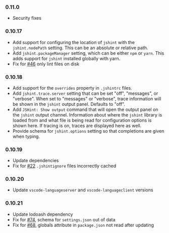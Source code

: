 ### 0.11.0 
- Security fixes

### 0.10.17

- Add support for configuring the location of `jshint` with the `jshint.nodePath` setting. This can be an absolute or relative path.
- Add `jshint.packageManager` setting, which can be either `npm` or `yarn`. This adds support for `jshint` installed globally with yarn.
- Fix for [#46](https://github.com/Microsoft/vscode-jshint/issues/46) only lint files on disk

### 0.10.18
- Add support for the `overrides` property in `.jshintrc` files.
- Add `jshint.trace.server` setting that can be set "off", "messages", or "verbose". When set to "messages" or "verbose", trace information will be shown in the `jshint` output panel. Defaults to "off". 
- Add `JSHint: Show output` command that will open the output panel on the `jshint` output channel. Information about where the `jshint` library is loaded from and
what file is being read for configuration options is shown here. If tracing is on, traces are displayed here as well.
- Provide schema for `jshint.options` setting so that completions are given when typing.

### 0.10.19
- Update dependencies
- Fix for [#22](https://github.com/Microsoft/vscode-jshint/issues/22) `.jshintignore` files incorrectly cached

### 0.10.20
- Update `vscode-languageserver` and `vscode-languageclient` versions

### 0.10.21
- Update lodoash dependency
- Fix for [#74](https://github.com/Microsoft/vscode-jshint/issues/74), schema for `settings.json` out of data
- Fix for [#68](https://github.com/Microsoft/vscode-jshint/issues/68), globals attribute in `package.json` not read after updating
